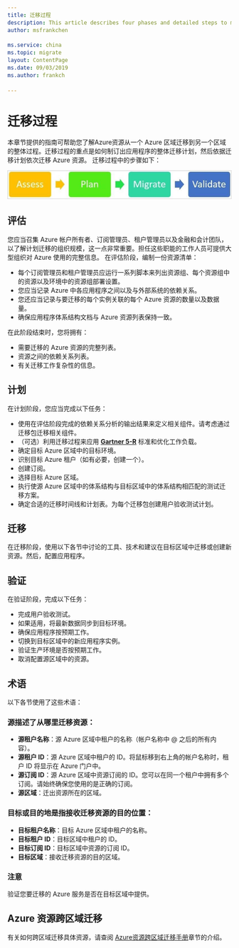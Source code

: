 ```yaml
---
title: 迁移过程
description: This article describes four phases and detailed steps to migrate resources between different Azure China regions.
author: msfrankchen

ms.service: china 
ms.topic: migrate
layout: ContentPage 
ms.date: 09/03/2019
ms.author: frankch

---
```


# 迁移过程


本章节提供的指南可帮助您了解Azure资源从一个 Azure 区域迁移到另一个区域的整体过程。迁移过程的重点是如何制订出应用程序的整体迁移计划，然后依据迁移计划依次迁移 Azure 资源。
迁移过程中的步骤如下：

![迁移过程](./media/china-migration-process/process.jpg)

## 评估

您应当召集 Azure 帐户所有者、订阅管理员、租户管理员以及金融和会计团队，以了解计划迁移的组织规模，这一点非常重要。担任这些职能的工作人员可提供大型组织对 Azure 使用的完整信息。
在评估阶段，编制一份资源清单：
* 每个订阅管理员和租户管理员应运行一系列脚本来列出资源组、每个资源组中的资源以及环境中的资源组部署设置。
* 您应当记录 Azure 中各应用程序之间以及与外部系统的依赖关系。
* 您还应当记录与要迁移的每个实例关联的每个 Azure 资源的数量以及数据量。
* 确保应用程序体系结构文档与 Azure 资源列表保持一致。

在此阶段结束时，您将拥有：
* 需要迁移的 Azure 资源的完整列表。
* 资源之间的依赖关系列表。
* 有关迁移工作复杂性的信息。
 
## 计划

在计划阶段，您应当完成以下任务：
* 使用在评估阶段完成的依赖关系分析的输出结果来定义相关组件。请考虑通过迁移包迁移相关组件。
* （可选）利用迁移过程来应用 [**Gartner 5-R**](https://www.gartner.com/newsroom/id/1684114) 标准和优化工作负载。
* 确定目标 Azure 区域中的目标环境。
* 识别目标 Azure 租户（如有必要，创建一个）。
* 创建订阅。
* 选择目标 Azure 区域。
* 执行使源 Azure 区域中的体系结构与目标区域中的体系结构相匹配的测试迁移方案。
* 确定合适的迁移时间线和计划表。为每个迁移包创建用户验收测试计划。

## 迁移

在迁移阶段，使用以下各节中讨论的工具、技术和建议在目标区域中迁移或创建新资源。然后，配置应用程序。

## 验证

在验证阶段，完成以下任务：
* 完成用户验收测试。
* 如果适用，将最新数据同步到目标环境。
* 确保应用程序按预期工作。
* 切换到目标区域中的新应用程序实例。
* 验证生产环境是否按预期工作。
* 取消配置源区域中的资源。

## 术语

以下各节使用了这些术语：

### **源**描述了从哪里迁移资源：
* **源租户名称**：源 Azure 区域中租户的名称（帐户名称中 @ 之后的所有内容）。
* **源租户 ID**：源 Azure 区域中租户的 ID。将鼠标移到右上角的帐户名称时，租户 ID 将显示在 Azure 门户中。
* **源订阅 ID**：源 Azure 区域中资源订阅的 ID。您可以在同一个租户中拥有多个订阅。请始终确保您使用的是正确的订阅。
* **源区域**：迁出资源所在的区域。

### **目标**或**目的地**是指接收迁移资源的目的位置：
* **目标租户名称**：目标 Azure 区域中租户的名称。
* **目标租户 ID**：目标区域中租户的 ID。
* **目标订阅 ID**：目标区域中资源的订阅 ID。
* **目标区域**：接收迁移资源的目的区域。

### 注意
验证您要迁移的 Azure 服务是否在目标区域中提供。

## Azure 资源跨区域迁移

有关如何跨区域迁移具体资源，请查阅 [Azure资源跨区域迁移手册](china-migration-guidance-overview.md)章节的介绍。